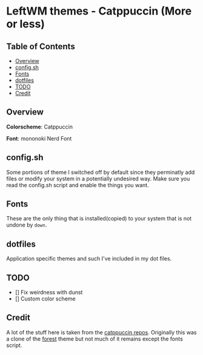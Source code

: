 # LeftWM themes - Catppuccin (More or less) 

## Table of Contents

<!-- vim-markdown-toc GFM -->

* [Overview](#overview)
* [config.sh](#configsh)
* [Fonts](#fonts)
* [dotfiles](#dotfiles)
* [TODO](#todo)
* [Credit](#credit)

<!-- vim-markdown-toc -->

## Overview
**Colorscheme**: Catppuccin

**Font**: mononoki Nerd Font

## config.sh
Some portions of theme I switched off by default since they perminatly add files or modify your system in a 
potentially undesired way. Make sure you read the config.sh script and enable the things you want.

## Fonts
These are the only thing that is installed(copied) to your system that is not undone by `down`.

## dotfiles
Application specific themes and such I've included in my dot files.

## TODO

- [] Fix weirdness with dunst
- [] Custom color scheme

## Credit

A lot of the stuff here is taken from the [catppuccin repos](https://github.com/catppuccin/catppuccin). Originally
this was a clone of the [forest](https://github.com/lex148/forest/tree/fae637e400b01823f09173f3226cf6aa5925c029) theme but not much of it remains except the fonts script.
